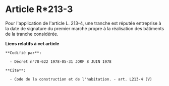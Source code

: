 # Article R*213-3

Pour l'application de l'article L. 213-4, une tranche est réputée entreprise à la date de signature du premier marché propre
à la réalisation des bâtiments de la tranche considérée.

**Liens relatifs à cet article**

	**Codifié par**:

	  - Décret n°78-622 1978-05-31 JORF 8 JUIN 1978

	**Cite**:

	  - Code de la construction et de l'habitation. - art. L213-4 (V)
